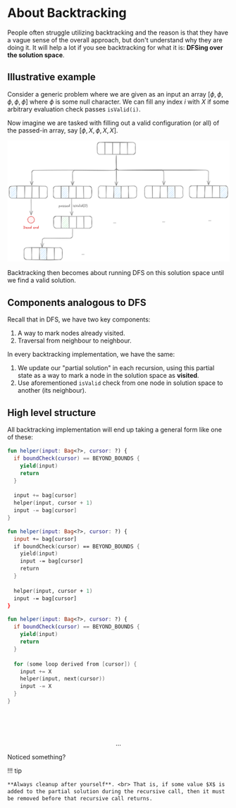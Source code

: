 # About Backtracking

People often struggle utilizing backtracking and the reason is that they have a vague sense of the overall approach, but don't understand why they are doing it. It will help a lot if you see backtracking for what it is: **DFSing over the solution space**.

## Illustrative example

Consider a generic problem where we are given as an input an array $[\phi, \phi, \phi, \phi, \phi]$ where $\phi$ is some null character. We can fill any index $i$ with $X$ if some arbitrary evaluation check passes `isValid(i)`.

Now imagine we are tasked with filling out a valid configuration (or all) of the passed-in array, say $[\phi, X, \phi, X, X]$.

![](about-1.png)

Backtracking then becomes about running DFS on this solution space until we find a valid solution.

## Components analogous to DFS

Recall that in DFS, we have two key components:

1. A way to mark nodes already visited.
2. Traversal from neighbour to neighbour.

In every backtracking implementation, we have the same:

1. We update our "partial solution" in each recursion, using this partial state as a way to mark a node in the solution space as **visited**.
2. Use aforementioned `isValid` check from one node in solution space to another (its neighbour).

## High level structure

All backtracking implementation will end up taking a general form like one of these:

<div markdown class="grid">

```kotlin
fun helper(input: Bag<?>, cursor: ?) {
  if boundCheck(cursor) == BEYOND_BOUNDS {
    yield(input)
    return
  }

  input += bag[cursor]
  helper(input, cursor + 1)
  input -= bag[cursor]
}
```

```kotlin
fun helper(input: Bag<?>, cursor: ?) {
  input += bag[cursor]
  if boundCheck(cursor) == BEYOND_BOUNDS {
    yield(input)
    input -= bag[cursor]
    return
  }

  helper(input, cursor + 1)
  input -= bag[cursor]
}
```

```kotlin
fun helper(input: Bag<?>, cursor: ?) {
  if boundCheck(cursor) == BEYOND_BOUNDS {
    yield(input)
    return
  }

  for (some loop derived from [cursor]) {
    input += X
    helper(input, next(cursor))
    input -= X
  }
}
```

<div markdown>

<br><br><br>

$$
\dots
$$

</div>

</div>

Noticed something?

!!! tip

    **Always cleanup after yourself**. <br> That is, if some value $X$ is added to the partial solution during the recursive call, then it must be removed before that recursive call returns.

